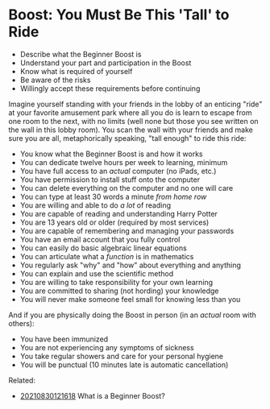 # Boost: You Must Be This 'Tall' to Ride

* Describe what the Beginner Boost is
* Understand your part and participation in the Boost
* Know what is required of yourself
* Be aware of the risks
* Willingly accept these requirements before continuing

Imagine yourself standing with your friends in the lobby of an enticing
"ride" at your favorite amusement park where all you do is learn to
escape from one room to the next, with no limits (well none but those
you see written on the wall in this lobby room). You scan the wall with
your friends and make sure you are all, metaphorically speaking, "tall
enough" to ride this ride:

* You know what the Beginner Boost is and how it works
* You can dedicate twelve hours per week to learning, minimum
* You have full access to an *actual* computer (no iPads, etc.)
* You have permission to install stuff onto the computer
* You can delete everything on the computer and no one will care
* You can type at least 30 words a minute *from home row*
* You are willing and able to do *a lot* of reading
* You are capable of reading and understanding Harry Potter
* You are 13 years old or older (required by most services)
* You are capable of remembering and managing your passwords
* You have an email account that you fully control
* You can easily do basic algebraic linear equations
* You can articulate what a *function* is in mathematics
* You regularly ask "why" and "how" about everything and anything
* You can explain and use the scientific method
* You are willing to take responsibility for your own learning
* You are committed to sharing (not hording) your knowledge
* You will never make someone feel small for knowing less than you

And if you are physically doing the Boost in person (in an *actual*
room with others):

* You have been immunized
* You are not experiencing any symptoms of sickness
* You take regular showers and care for your personal hygiene
* You will be punctual (10 minutes late is automatic cancellation)

Related:

* [20210830121618](/20210830121618/) What is a Beginner Boost?
